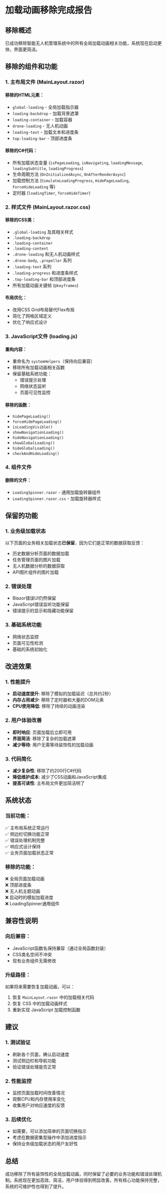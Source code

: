 # 加载动画移除完成报告

## 移除概述
已成功移除智能无人机管理系统中的所有全局加载动画相关功能，系统现在启动更快，界面更简洁。

## 移除的组件和功能

### 1. 主布局文件 (MainLayout.razor)
#### 移除的HTML元素：
- `global-loading` - 全局加载指示器
- `loading-backdrop` - 加载背景遮罩
- `loading-container` - 加载容器
- `drone-loading` - 无人机动画
- `loading-text` - 加载文本和进度条
- `top-loading-bar` - 顶部进度条

#### 移除的C#代码：
- 所有加载状态变量 (`isPageLoading`, `isNavigating`, `loadingMessage`, `loadingSubtitle`, `loadingProgress`)
- 生命周期方法 (`OnInitializedAsync`, `OnAfterRenderAsync`)
- 加载控制方法 (`SimulateLoadingProgress`, `HidePageLoading`, `ForceHideLoading` 等)
- 定时器 (`loadingTimer`, `forceHideTimer`)

### 2. 样式文件 (MainLayout.razor.css)
#### 移除的CSS类：
- `.global-loading` 及其相关样式
- `.loading-backdrop`
- `.loading-container`
- `.loading-content`
- `.drone-loading` 和无人机动画样式
- `.drone-body`, `.propeller` 系列
- `.loading-text` 系列
- `.loading-progress` 和进度条样式
- `.top-loading-bar` 和顶部进度条
- 所有加载动画关键帧 (`@keyframes`)

#### 布局优化：
- 改用CSS Grid布局替代Flex布局
- 简化了网格区域定义
- 优化了响应式设计

### 3. JavaScript文件 (loading.js)
#### 重构内容：
- 重命名为 `systemHelpers`（保持向后兼容）
- 移除所有加载动画相关函数
- 保留基础系统功能：
  - 错误提示处理
  - 网络状态监听
  - 页面可见性监控

#### 移除的函数：
- `hidePageLoading()`
- `forceHidePageLoading()`
- `isLoadingVisible()`
- `showNavigationLoading()`
- `hideNavigationLoading()`
- `showGlobalLoading()`
- `hideGlobalLoading()`
- `checkAndHideLoading()`

### 4. 组件文件
#### 删除的文件：
- `LoadingSpinner.razor` - 通用加载旋转器组件
- `LoadingSpinner.razor.css` - 加载旋转器样式

## 保留的功能

### 1. 业务级加载状态
以下页面的业务相关加载状态**已保留**，因为它们是正常的数据获取反馈：
- 历史数据分析页面的数据加载
- 任务管理页面的图片加载
- 无人机数据分析的数据获取
- API图片组件的图片加载

### 2. 错误处理
- Blazor错误UI仍然保留
- JavaScript错误监听功能保留
- 错误提示的显示和隐藏功能保留

### 3. 基础系统功能
- 网络状态监控
- 页面可见性检测
- 基础的系统初始化

## 改进效果

### 1. 性能提升
- **启动速度提升**: 移除了模拟的加载延迟（总共约2秒）
- **内存占用减少**: 移除了定时器和大量的DOM元素
- **CPU使用降低**: 移除了持续的动画渲染

### 2. 用户体验改善
- **即时响应**: 页面加载后立即可用
- **界面简洁**: 移除了复杂的加载遮罩
- **减少等待**: 用户无需等待装饰性的加载动画

### 3. 代码简化
- **减少复杂性**: 移除了约200行C#代码
- **降低维护成本**: 减少了CSS动画和JavaScript集成
- **提高可读性**: 主布局文件更加简洁明了

## 系统状态

### 当前功能：
✅ 主布局系统正常运行  
✅ 侧边栏切换功能正常  
✅ 错误处理机制完整  
✅ 响应式设计保持  
✅ 业务页面加载状态正常  

### 移除的功能：
❌ 全局页面加载动画  
❌ 顶部进度条  
❌ 无人机主题动画  
❌ 启动时的模拟加载进度  
❌ LoadingSpinner通用组件  

## 兼容性说明

### 向后兼容：
- JavaScript函数名保持兼容（通过全局函数封装）
- CSS类名空间不冲突
- 现有业务组件无需修改

### 升级路径：
如果将来需要恢复加载动画，可以：
1. 恢复 `MainLayout.razor` 中的加载相关代码
2. 恢复 CSS 中的加载动画样式
3. 重新实现 JavaScript 加载控制函数

## 建议

### 1. 测试验证
- 刷新各个页面，确认启动速度
- 测试侧边栏和导航功能
- 验证错误处理是否正常

### 2. 性能监控
- 监控页面加载时间改善情况
- 观察CPU和内存使用率变化
- 收集用户对响应速度的反馈

### 3. 后续优化
- 如需要，可以添加简单的页面切换指示
- 考虑在数据密集型操作中添加进度指示
- 保持业务级加载状态的用户友好性

## 总结

成功移除了所有装饰性的全局加载动画，同时保留了必要的业务功能和错误处理机制。系统现在更加高效、简洁，用户体验得到明显改善。所有核心功能保持完整，系统的可维护性也得到了提升。 